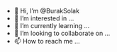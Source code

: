 - 👋 Hi, I’m @BurakSolak
- 👀 I’m interested in ...
- 🌱 I’m currently learning ...
- 💞️ I’m looking to collaborate on ...
- 📫 How to reach me ...

<!---
BurakSolak/BurakSolak is a ✨ special ✨ repository because its `README.md` (this file) appears on your GitHub profile.
You can click the Preview link to take a look at your changes.
--->
